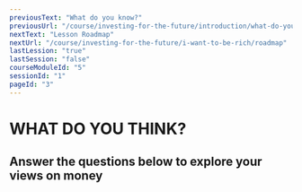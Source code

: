 ```yaml
---
previousText: "What do you know?"
previousUrl: "/course/investing-for-the-future/introduction/what-do-you-know"
nextText: "Lesson Roadmap"
nextUrl: "/course/investing-for-the-future/i-want-to-be-rich/roadmap"
lastLession: "true"
lastSession: "false"
courseModuleId: "5"
sessionId: "1"
pageId: "3"
---
```



# WHAT DO YOU THINK?

## Answer the questions below to explore your views on money